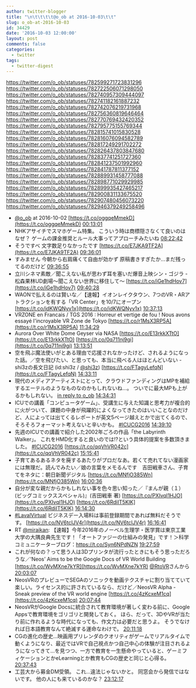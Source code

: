 ```yaml
---
author: twitter-blogger
title: "\n\t\t\t\t@o_ob at 2016-10-03\t\t"
slug: o_ob-at-2016-10-03
id: 34429
date: '2016-10-03 12:00:00'
layout: post
comments: false
categories:
  - twitter
tags:
  - twitter-digest
---
```


https://twitter.com/o_ob/statuses/782599271723831296 https://twitter.com/o_ob/statuses/782722506071298050 https://twitter.com/o_ob/statuses/782740957309444097 https://twitter.com/o_ob/statuses/782741182161887232 https://twitter.com/o_ob/statuses/782742076219731968 https://twitter.com/o_ob/statuses/782756360819646464 https://twitter.com/o_ob/statuses/782770769432420352 https://twitter.com/o_ob/statuses/782795775155769344 https://twitter.com/o_ob/statuses/782815741015830528 https://twitter.com/o_ob/statuses/782816076094582789 https://twitter.com/o_ob/statuses/782817249291702272 https://twitter.com/o_ob/statuses/782826437803847680 https://twitter.com/o_ob/statuses/782837741251727360 https://twitter.com/o_ob/statuses/782841237501992960 https://twitter.com/o_ob/statuses/782841787811377152 https://twitter.com/o_ob/statuses/782889931458777088 https://twitter.com/o_ob/statuses/782898771029929985 https://twitter.com/o_ob/statuses/782899935427465217 https://twitter.com/o_ob/statuses/782900831133675520 https://twitter.com/o_ob/statuses/782907480456073220 https://twitter.com/o_ob/statuses/782946379249258496  

*   [@o_ob](https://twitter.com/o_ob) at 2016-10-02 [https://t.co/oggqeMmekD](https://t.co/oggqeMmekD) [00:13:01](https://twitter.com/o_ob/statuses/782599271723831296)
*   NHKアサイチでスマホゲーム特集。 こういう時は商標隠さなくて良いのはなぜ？ ゲームの課金推奨とルール大事ってアプローチみたいね [08:22:42](https://twitter.com/o_ob/statuses/782722506071298050)
*   そうですべ 文字数足りなかったです [https://t.co/E7JKA9TF2A](https://t.co/E7JKA9TF2A) [09:36:01](https://twitter.com/o_ob/statuses/782740957309444097)
*   すみません 今朝から右肩痛くて自由が効かず 原稿書きすぎたか...まだ残ってるのだけど [09:36:55](https://twitter.com/o_ob/statuses/782741182161887232)
*   立川シネマ素敵／聞こえない私が思わず耳を塞いだ爆音上映シン・ゴジラ - 松森果林UD劇場～聞こえない世界に移住して～ [https://t.co/iGe1hdHov7](https://t.co/iGe1hdHov7) [09:40:28](https://twitter.com/o_ob/statuses/782742076219731968)
*   WAONで払えるのは賢いな／【速報】イオンレイクタウン、7つのVR・ARアトラクションを有する「VR Center」を10/7にオープン [https://t.co/idKWQNyv1x](https://t.co/idKWQNyv1x) [10:37:13](https://twitter.com/o_ob/statuses/782756360819646464)
*   VRZONE en Francais / TGS 2016 : Horreur et vertige de fou ! Nous avons essayé l'incroyable VR Zone de Tokyo [https://t.co/r1MsX3RP5A](https://t.co/r1MsX3RP5A) [11:34:29](https://twitter.com/o_ob/statuses/782770769432420352)
*   Aurora Over White Dome Geyser via NASA [https://t.co/E13rkkXTtO](https://t.co/E13rkkXTtO) [https://t.co/0q711nj9gi](https://t.co/0q711nj9gi) [13:13:51](https://twitter.com/o_ob/statuses/782795775155769344)
*   空を飛ぶ魔法使いがとある理由で応援されなかったけど、されるようになった話。／空を飛びたい、と思っても、本当に飛べる人はほとんどいない - shi3zの長文日記 (id:shi3z / [@shi3z](https://twitter.com/shi3z)) [https://t.co/FTagyLefqN](https://t.co/FTagyLefqN) [14:33:11](https://twitter.com/o_ob/statuses/782815741015830528)
*   現代のメディアアーティストにとって、クラウドファンディングはMPを補給するエーテルのようなものなのかもしれないね…。 ついでに最大MPも上がるかもしれない。 [in reply to o_ob](https://twitter.com/o_ob/statuses/782815741015830528) [14:34:31](https://twitter.com/o_ob/statuses/782816076094582789)
*   ICUでの講義「コンピュータゲーム」、受講生に与えた知識と思考力が複合的に火がついて、課題の中身が飛躍的によくなってきたのはいいことなのだけど、人によっては出てくるレポートが英文5ページ越えとかで出てくるので、そろそろフォーマット考えないと辛いかも。 [#ICUCG2016](https://twitter.com/search?q=%23ICUCG2016&src=hash) [14:39:10](https://twitter.com/o_ob/statuses/782817249291702272)
*   先週のICUでの講義で紹介した2002年ごろの作品「the Labyrinth Walker」。 これをHMD化すると良いのでは⁉︎という具体的提案を多数頂きました。 [#ICUCG2016](https://twitter.com/search?q=%23ICUCG2016&src=hash) [https://t.co/qqVhVR042c](https://t.co/qqVhVR042c) [15:15:41](https://twitter.com/o_ob/statuses/782826437803847680)
*   子育てあるあるネタを廃するあたりがプロだなあ。若くて売れてない漫画家には無理だ。読んでみたい／娘の言葉をメモるんです　吉田戦車さん、子育てをネタに：朝日新聞デジタル [https://t.co/MNfjO385Wn](https://t.co/MNfjO385Wn) [16:00:36](https://twitter.com/o_ob/statuses/782837741251727360)
*   自分が変な親だからかもしれない事を色々思い知った／『まんが親（１） (ビッグコミックススペシャル)』(吉田戦車 著) [https://t.co/PXIvqI1HJO](https://t.co/PXIvqI1HJO) [https://t.co/6RdiIT5KlK](https://t.co/6RdiIT5KlK) [16:14:30](https://twitter.com/o_ob/statuses/782841237501992960)
*   [#LavalVirtual](https://twitter.com/search?q=%23LavalVirtual&src=hash) ビジネスデー入場料は事前登録期間であれば無料だそうです。 [https://t.co/NV6tclJV4r](https://t.co/NV6tclJV4r) [16:16:41](https://twitter.com/o_ob/statuses/782841787811377152)
*   RT [@miraikan](https://twitter.com/miraikan): 【速報】今年2016年のノーベル生理学・医学賞は東京工業大学の大隅良典先生です！「オートファジーの仕組みの発見」です！＞科学コミュニケーターブログ：https://t.co/Syn6NPdNZN [19:27:59](https://twitter.com/o_ob/statuses/782889931458777088)
*   これが何なの？って思う人は3Dプリンタが流行ったときにもそう思っただろうな／‘Neos’ Aims to be the Google Docs of VR World Building [https://t.co/WvMXne7kYR](https://t.co/WvMXne7kYR) [@RtoVR](https://twitter.com/RtoVR)さんから [20:03:07](https://twitter.com/o_ob/statuses/782898771029929985)
*   NeosVRのプレビューでSEGAのソニックを動画テクスチャに割り当てていて楽しい。ライセンス的に許されているなら、だけど／NeosVR Alpha - Sneak preview of the VR world engine [https://t.co/4zKcxeM1cq](https://t.co/4zKcxeM1cq) [20:07:44](https://twitter.com/o_ob/statuses/782899935427465217)
*   NeosVRがGoogle Docsに統合されて教育環境が著しく変わる前に、Google Appsで教育環境をゴリゴリと開発しておく。 ほら、だって、3DやVRが当たり前に作れるような時代になっても、作文力は必要だと思うよ。 そうでなければ日本語教育なんて絶滅する運命なわけで。 [20:11:18](https://twitter.com/o_ob/statuses/782900831133675520)
*   CGの進化の歴史…映画用プリレンダのクオリティがゲームでリアルタイムで動くようになり、最近ではVRで自己視点かつ自己中心の体験が注目されるようになってきて…を見つつ、一方で教育を一生懸命やっていると、ゲーミフィケーションとかeLearningとか教育もCGの歴史と同じと心得る。 [20:37:43](https://twitter.com/o_ob/statuses/782907480456073220)
*   工芸大から募金DM受領。 これ...違法じゃないかと。 同窓会から発信ではないです。 他の人にも来ているのかな？ [23:12:17](https://twitter.com/o_ob/statuses/782946379249258496)